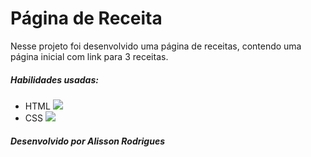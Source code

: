 # Página de Receita

Nesse projeto foi desenvolvido uma página de receitas, contendo uma página inicial com link para 3 receitas.

##### Habilidades usadas:

- HTML 	<img src="https://img.icons8.com/color/48/000000/html-5--v1.png"/>
- CSS 	<img src="https://img.icons8.com/color/48/000000/css3.png"/>

##### Desenvolvido por Alisson Rodrigues